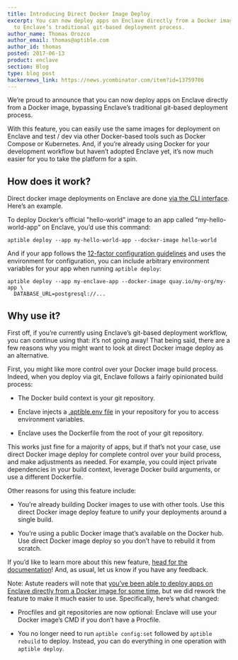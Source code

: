 ```yaml
---
title: Introducing Direct Docker Image Deploy
excerpt: You can now deploy apps on Enclave directly from a Docker image in addition
  to Enclave’s traditional git-based deployment process.
author_name: Thomas Orozco
author_email: thomas@aptible.com
author_id: thomas
posted: 2017-06-13
product: enclave
section: Blog
type: blog post
hackernews_link: https://news.ycombinator.com/item?id=13759706
---
```


We’re proud to announce that you can now deploy apps on Enclave directly from a Docker image, bypassing Enclave’s traditional git-based deployment process.

With this feature, you can easily use the same images for deployment on Enclave and test / dev via other Docker-based tools such as Docker Compose or Kubernetes. And, if you’re already using Docker for your development workflow but haven’t adopted Enclave yet, it’s now much easier for you to take the platform for a spin.

## How does it work?

Direct docker image deployments on Enclave are done [via the CLI interface][0]. Here’s an example.

To deploy Docker’s official "hello-world" image to an app called “my-hello-world-app” on Enclave, you’d use this command:

    aptible deploy --app my-hello-world-app --docker-image hello-world

And if your app follows the <a href="https://12factor.net/config" target="_blank">
12-factor configuration guidelines</a> and uses the environment for configuration, you can include arbitrary environment variables for your app when running `aptible deploy`:

`aptible deploy --app my-enclave-app --docker-image quay.io/my-org/my-app \`
<br>
`  DATABASE_URL=postgresql://...`

## Why use it?

First off, if you’re currently using Enclave’s git-based deployment workflow, you can continue using that: it’s not going away! That being said, there are a few reasons why you might want to look at direct Docker image deploy as an alternative.

First, you might like more control over your Docker image build process. Indeed, when you deploy via git, Enclave follows a fairly opinionated build process:

  * The Docker build context is your git repository.

  * Enclave injects a [.aptible.env file][2] in your repository for you to access environment variables.

  * Enclave uses the Dockerfile from the root of your git repository.

This works just fine for a majority of apps, but if that’s not your case, use direct Docker image deploy for complete control over your build process, and make adjustments as needed. For example, you could inject private dependencies in your build context, leverage Docker build arguments, or use a different Dockerfile.

Other reasons for using this feature include:

  * You’re already building Docker images to use with other tools. Use this direct Docker image deploy feature to unify your deployments around a single build.

  * You’re using a public Docker image that’s available on the Docker hub. Use direct Docker image deploy so you don’t have to rebuild it from scratch.

If you’d like to learn more about this new feature, [head for the documentation][3]! And, as usual, let us know if you have any feedback.

Note: Astute readers will note that [you’ve been able to deploy apps on Enclave directly from a Docker image for some time][4], but we did rework the feature to make it much easier to use. Specifically, here’s what changed:

  * Procfiles and git repositories are now optional: Enclave will use your Docker image’s CMD if you don’t have a Procfile.

  * You no longer need to run `aptible config:set` followed by `aptible rebuild` to deploy. Instead, you can do everything in one operation with `aptible deploy`.

  [0]: https://www.aptible.com/support/toolbelt/
  [2]: https://www.aptible.com/support/topics/enclave/how-to-access-environment-variables-inside-dockerfile/
  [3]: https://www.aptible.com/support/topics/enclave/direct-docker-image-deploy/
  [4]: https://www.aptible.com/blog/deploy-private-images/
